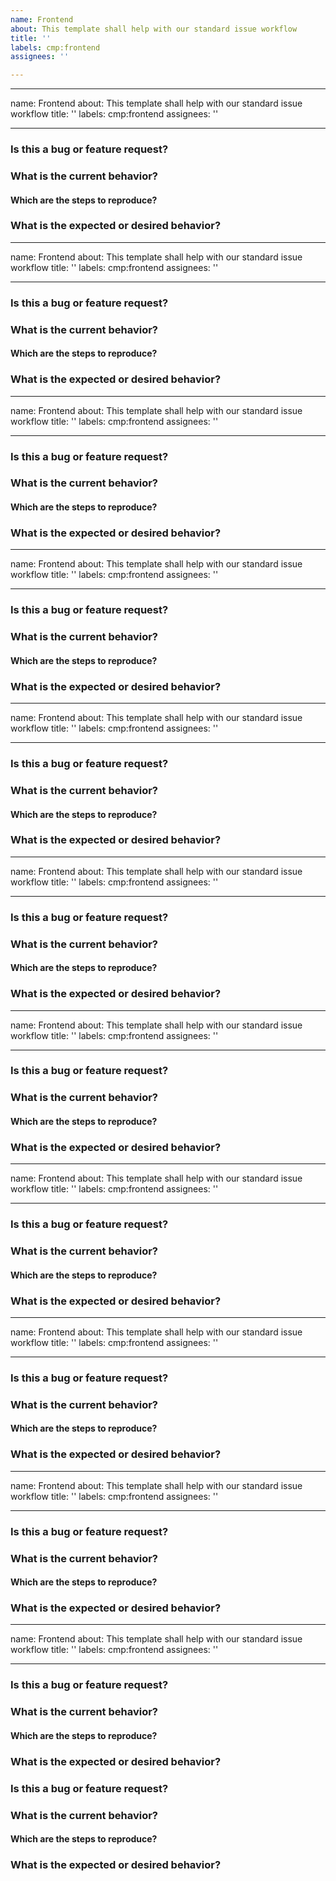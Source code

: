 ```yaml
---
name: Frontend
about: This template shall help with our standard issue workflow
title: ''
labels: cmp:frontend
assignees: ''

---
```

---
name: Frontend
about: This template shall help with our standard issue workflow
title: ''
labels: cmp:frontend
assignees: ''

---

### Is this a bug or feature request?

### What is the current behavior?

#### Which are the steps to reproduce?

### What is the expected or desired behavior?
---
name: Frontend
about: This template shall help with our standard issue workflow
title: ''
labels: cmp:frontend
assignees: ''

---

### Is this a bug or feature request?

### What is the current behavior?

#### Which are the steps to reproduce?

### What is the expected or desired behavior?
---
name: Frontend
about: This template shall help with our standard issue workflow
title: ''
labels: cmp:frontend
assignees: ''

---

### Is this a bug or feature request?

### What is the current behavior?

#### Which are the steps to reproduce?

### What is the expected or desired behavior?
---
name: Frontend
about: This template shall help with our standard issue workflow
title: ''
labels: cmp:frontend
assignees: ''

---

### Is this a bug or feature request?

### What is the current behavior?

#### Which are the steps to reproduce?

### What is the expected or desired behavior?
---
name: Frontend
about: This template shall help with our standard issue workflow
title: ''
labels: cmp:frontend
assignees: ''

---

### Is this a bug or feature request?

### What is the current behavior?

#### Which are the steps to reproduce?

### What is the expected or desired behavior?
---
name: Frontend
about: This template shall help with our standard issue workflow
title: ''
labels: cmp:frontend
assignees: ''

---

### Is this a bug or feature request?

### What is the current behavior?

#### Which are the steps to reproduce?

### What is the expected or desired behavior?
---
name: Frontend
about: This template shall help with our standard issue workflow
title: ''
labels: cmp:frontend
assignees: ''

---

### Is this a bug or feature request?

### What is the current behavior?

#### Which are the steps to reproduce?

### What is the expected or desired behavior?
---
name: Frontend
about: This template shall help with our standard issue workflow
title: ''
labels: cmp:frontend
assignees: ''

---

### Is this a bug or feature request?

### What is the current behavior?

#### Which are the steps to reproduce?

### What is the expected or desired behavior?
---
name: Frontend
about: This template shall help with our standard issue workflow
title: ''
labels: cmp:frontend
assignees: ''

---

### Is this a bug or feature request?

### What is the current behavior?

#### Which are the steps to reproduce?

### What is the expected or desired behavior?
---
name: Frontend
about: This template shall help with our standard issue workflow
title: ''
labels: cmp:frontend
assignees: ''

---

### Is this a bug or feature request?

### What is the current behavior?

#### Which are the steps to reproduce?

### What is the expected or desired behavior?
---
name: Frontend
about: This template shall help with our standard issue workflow
title: ''
labels: cmp:frontend
assignees: ''

---

### Is this a bug or feature request?

### What is the current behavior?

#### Which are the steps to reproduce?

### What is the expected or desired behavior?

### Is this a bug or feature request?

### What is the current behavior?

#### Which are the steps to reproduce?

### What is the expected or desired behavior?
